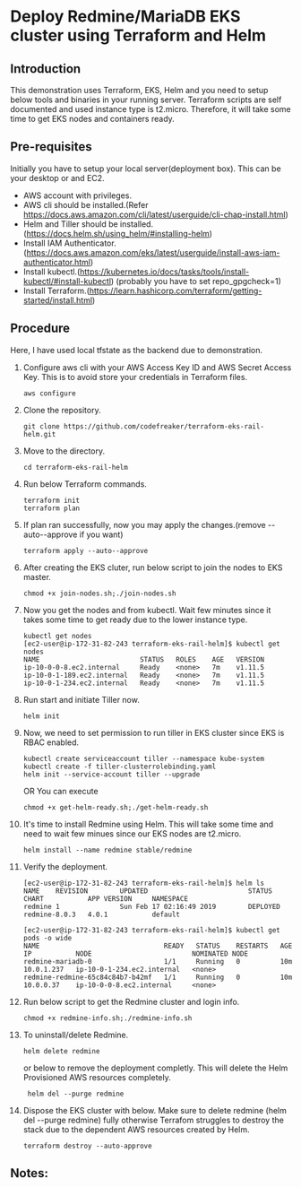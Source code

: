 # Deploy Redmine/MariaDB EKS cluster using Terraform and Helm
## Introduction
This demonstration uses Terraform, EKS, Helm and you need to setup below tools and binaries in your running server. Terraform scripts are self documented and used instance type is t2.micro. Therefore, it will take some time to get EKS nodes and containers ready.
## Pre-requisites
Initially you have to setup your local server(deployment box). This can be your desktop or and EC2.

* AWS account with privileges. 
* AWS cli should be installed.(Refer https://docs.aws.amazon.com/cli/latest/userguide/cli-chap-install.html)
* Helm and Tiller should be installed. (https://docs.helm.sh/using_helm/#installing-helm)
* Install IAM Authenticator. (https://docs.aws.amazon.com/eks/latest/userguide/install-aws-iam-authenticator.html)
* Install kubectl.(https://kubernetes.io/docs/tasks/tools/install-kubectl/#install-kubectl) (probably you have to set repo_gpgcheck=1)
* Install Terraform.(https://learn.hashicorp.com/terraform/getting-started/install.html)

## Procedure
Here, I have used local tfstate as the backend due to demonstration.

1. Configure aws cli with your AWS Access Key ID and AWS Secret Access Key. This is to avoid store your credentials in Terraform files.
   ```
   aws configure     
   ```
2. Clone the repository.
   ```
   git clone https://github.com/codefreaker/terraform-eks-rail-helm.git
   ```
3. Move to the directory.
   ```
   cd terraform-eks-rail-helm
   ```
4. Run below Terraform commands.
   ``` 
   terraform init
   terraform plan 
   ```
5. If plan ran successfully, now you may apply the changes.(remove --auto--approve if you want)
   ```
   terraform apply --auto--approve
   ```
6. After creating the EKS cluter, run below script to join the nodes to EKS master.
   ```
   chmod +x join-nodes.sh;./join-nodes.sh
   ```
7. Now you get the nodes and from kubectl. Wait few minutes since it takes some time to get ready due to the lower instance type.
   ```
   kubectl get nodes
   [ec2-user@ip-172-31-82-243 terraform-eks-rail-helm]$ kubectl get nodes
   NAME                         STATUS   ROLES    AGE   VERSION
   ip-10-0-0-8.ec2.internal     Ready    <none>   7m    v1.11.5
   ip-10-0-1-189.ec2.internal   Ready    <none>   7m    v1.11.5
   ip-10-0-1-234.ec2.internal   Ready    <none>   7m    v1.11.5
   ```
      
8. Run start and initiate Tiller now.
   ```
   helm init
   ```
   
9. Now, we need to set permission to run tiller in EKS cluster since EKS is RBAC enabled.
   ```
   kubectl create serviceaccount tiller --namespace kube-system
   kubectl create -f tiller-clusterrolebinding.yaml
   helm init --service-account tiller --upgrade
   ```
   OR
   You can execute 
   ```
   chmod +x get-helm-ready.sh;./get-helm-ready.sh
   ````
   
10. It's time to install Redmine using Helm. This will take some time and need to wait few minues since our EKS nodes are t2.micro.
    ```
    helm install --name redmine stable/redmine
    ```
11. Verify the deployment.
    ```
    [ec2-user@ip-172-31-82-243 terraform-eks-rail-helm]$ helm ls
    NAME    REVISION        UPDATED                         STATUS          CHART           APP VERSION     NAMESPACE
    redmine 1               Sun Feb 17 02:16:49 2019        DEPLOYED        redmine-8.0.3   4.0.1           default
    ```
    ```
    [ec2-user@ip-172-31-82-243 terraform-eks-rail-helm]$ kubectl get pods -o wide
    NAME                               READY   STATUS    RESTARTS   AGE   IP           NODE                         NOMINATED NODE
    redmine-mariadb-0                  1/1     Running   0          10m   10.0.1.237   ip-10-0-1-234.ec2.internal   <none>
    redmine-redmine-65c84c84b7-b42mf   1/1     Running   0          10m   10.0.0.37    ip-10-0-0-8.ec2.internal     <none>
    ```  
12. Run below script to get the Redmine cluster and login info.
    ```
    chmod +x redmine-info.sh;./redmine-info.sh
    ```
13. To uninstall/delete Redmine.
    ```
    helm delete redmine
    ```
    or below to remove the deployment completly. This will delete the Helm Provisioned AWS resources completely.
    
    ```
     helm del --purge redmine
    ```
14. Dispose the EKS cluster with below. Make sure to delete redmine (helm del --purge redmine) fully otherwise Terrafom struggles to destroy the stack due to the dependent AWS resources created by Helm.
    ```
    terraform destroy --auto-approve
    ```
## Notes:
